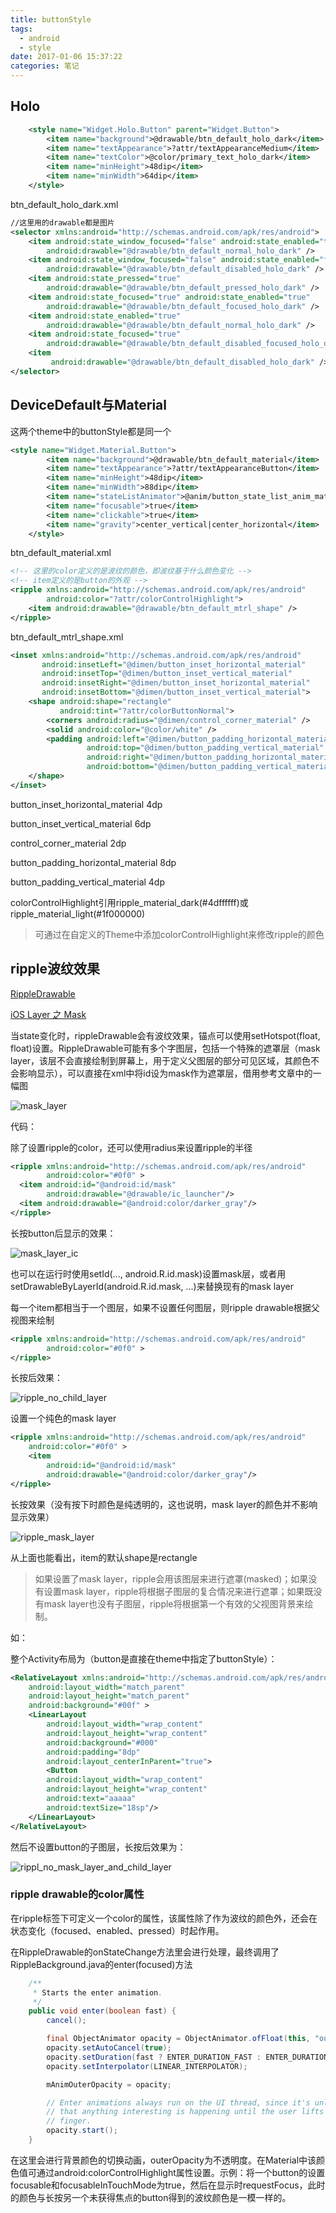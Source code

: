 ```yaml
---
title: buttonStyle
tags:
  - android
  - style
date: 2017-01-06 15:37:22
categories: 笔记
---
```


## Holo

```xml
    <style name="Widget.Holo.Button" parent="Widget.Button">
        <item name="background">@drawable/btn_default_holo_dark</item>
        <item name="textAppearance">?attr/textAppearanceMedium</item>
        <item name="textColor">@color/primary_text_holo_dark</item>
        <item name="minHeight">48dip</item>
        <item name="minWidth">64dip</item>
    </style>
```

btn_default_holo_dark.xml

```xml
//这里用的drawable都是图片
<selector xmlns:android="http://schemas.android.com/apk/res/android">
    <item android:state_window_focused="false" android:state_enabled="true"
        android:drawable="@drawable/btn_default_normal_holo_dark" />
    <item android:state_window_focused="false" android:state_enabled="false"
        android:drawable="@drawable/btn_default_disabled_holo_dark" />
    <item android:state_pressed="true" 
        android:drawable="@drawable/btn_default_pressed_holo_dark" />
    <item android:state_focused="true" android:state_enabled="true"
        android:drawable="@drawable/btn_default_focused_holo_dark" />
    <item android:state_enabled="true"
        android:drawable="@drawable/btn_default_normal_holo_dark" />
    <item android:state_focused="true"
        android:drawable="@drawable/btn_default_disabled_focused_holo_dark" />
    <item
         android:drawable="@drawable/btn_default_disabled_holo_dark" />
</selector>
```



## DeviceDefault与Material

这两个theme中的buttonStyle都是同一个

```xml
<style name="Widget.Material.Button">
        <item name="background">@drawable/btn_default_material</item>
        <item name="textAppearance">?attr/textAppearanceButton</item>
        <item name="minHeight">48dip</item>
        <item name="minWidth">88dip</item>
        <item name="stateListAnimator">@anim/button_state_list_anim_material</item>
        <item name="focusable">true</item>
        <item name="clickable">true</item>
        <item name="gravity">center_vertical|center_horizontal</item>
    </style>
```

btn_default_material.xml

```xml
<!-- 这里的color定义的是波纹的颜色，即波纹基于什么颜色变化 -->
<!-- item定义的是button的外观 -->
<ripple xmlns:android="http://schemas.android.com/apk/res/android"
        android:color="?attr/colorControlHighlight">
    <item android:drawable="@drawable/btn_default_mtrl_shape" />
</ripple>
```

btn_default_mtrl_shape.xml

```xml
<inset xmlns:android="http://schemas.android.com/apk/res/android"
       android:insetLeft="@dimen/button_inset_horizontal_material"
       android:insetTop="@dimen/button_inset_vertical_material"
       android:insetRight="@dimen/button_inset_horizontal_material"
       android:insetBottom="@dimen/button_inset_vertical_material">
    <shape android:shape="rectangle"
           android:tint="?attr/colorButtonNormal">
        <corners android:radius="@dimen/control_corner_material" />
        <solid android:color="@color/white" />
        <padding android:left="@dimen/button_padding_horizontal_material"
                 android:top="@dimen/button_padding_vertical_material"
                 android:right="@dimen/button_padding_horizontal_material"
                 android:bottom="@dimen/button_padding_vertical_material" />
    </shape>
</inset>
```

button_inset_horizontal_material	4dp

button_inset_vertical_material		6dp

control_corner_material		2dp

button_padding_horizontal_material		8dp

button_padding_vertical_material		4dp

colorControlHighlight引用ripple_material_dark(#4dffffff)或ripple_material_light(#1f000000)

> 可通过在自定义的Theme中添加colorControlHighlight来修改ripple的颜色



## ripple波纹效果

[RippleDrawable](https://developer.android.com/reference/android/graphics/drawable/RippleDrawable.html)

[iOS Layer 之 Mask](http://www.cocoachina.com/ios/20161014/17747.html)

当state变化时，rippleDrawable会有波纹效果，锚点可以使用setHotspot(float, float)设置。RippleDrawable可能有多个字图层，包括一个特殊的遮罩层（mask layer，该层不会直接绘制到屏幕上，用于定义父图层的部分可见区域，其颜色不会影响显示），可以直接在xml中将id设为mask作为遮罩层，借用参考文章中的一幅图

![mask_layer](https://ws3.sinaimg.cn/large/006tKfTcgy1fin909nv0zj30xc0d80tg.jpg)

代码：

除了设置ripple的color，还可以使用radius来设置ripple的半径

```xml
<ripple xmlns:android="http://schemas.android.com/apk/res/android" 
        android:color="#0f0" > 
  <item android:id="@android:id/mask" 
        android:drawable="@drawable/ic_launcher"/> 
  <item android:drawable="@android:color/darker_gray"/> 
</ripple>
```

长按button后显示的效果：

![mask_layer_ic](https://ws2.sinaimg.cn/large/006tKfTcgy1fin90940sfj305j03vjr7.jpg)

也可以在运行时使用setId(..., android.R.id.mask)设置mask层，或者用setDrawableByLayerId(android.R.id.mask, ...)来替换现有的mask layer

每一个item都相当于一个图层，如果不设置任何图层，则ripple drawable根据父视图来绘制

```xml
<ripple xmlns:android="http://schemas.android.com/apk/res/android" 
        android:color="#0f0" > 
</ripple>
```

长按后效果：

![ripple_no_child_layer](https://ws1.sinaimg.cn/large/006tKfTcgy1fin90bcvv6j304f042jr8.jpg)

设置一个纯色的mask layer

```xml
<ripple xmlns:android="http://schemas.android.com/apk/res/android"
    android:color="#0f0" >
    <item
        android:id="@android:id/mask"
        android:drawable="@android:color/darker_gray"/>
</ripple>
```

长按效果（没有按下时颜色是纯透明的，这也说明，mask layer的颜色并不影响显示效果）

![ripple_mask_layer](https://ws2.sinaimg.cn/large/006tKfTcgy1fin908h8khj304g02k743.jpg)



从上面也能看出，item的默认shape是rectangle

> 如果设置了mask layer，ripple会用该图层来进行遮罩(masked)；如果没有设置mask layer，ripple将根据子图层的复合情况来进行遮罩；如果既没有mask layer也没有子图层，ripple将根据第一个有效的父视图背景来绘制。

如：

整个Activity布局为（button是直接在theme中指定了buttonStyle）：

```xml
<RelativeLayout xmlns:android="http://schemas.android.com/apk/res/android"
    android:layout_width="match_parent"
    android:layout_height="match_parent"
    android:background="#00f" >
    <LinearLayout 
        android:layout_width="wrap_content"
        android:layout_height="wrap_content"
        android:background="#000"
        android:padding="8dp"
        android:layout_centerInParent="true">
        <Button 
        android:layout_width="wrap_content"
        android:layout_height="wrap_content"
        android:text="aaaaa"
        android:textSize="18sp"/>
    </LinearLayout>
</RelativeLayout>
```

然后不设置button的子图层，长按后效果为：

![rippl_no_mask_layer_and_child_layer](https://ws1.sinaimg.cn/large/006tKfTcgy1fin90a8zaaj306904d744.jpg)

### ripple drawable的color属性

在ripple标签下可定义一个color的属性，该属性除了作为波纹的颜色外，还会在状态变化（focused、enabled、pressed）时起作用。

在RippleDrawable的onStateChange方法里会进行处理，最终调用了RippleBackground.java的enter(focused)方法

```java
    /**
     * Starts the enter animation.
     */
    public void enter(boolean fast) {
        cancel();

        final ObjectAnimator opacity = ObjectAnimator.ofFloat(this, "outerOpacity", 0, 1);
        opacity.setAutoCancel(true);
        opacity.setDuration(fast ? ENTER_DURATION_FAST : ENTER_DURATION);
        opacity.setInterpolator(LINEAR_INTERPOLATOR);

        mAnimOuterOpacity = opacity;

        // Enter animations always run on the UI thread, since it's unlikely
        // that anything interesting is happening until the user lifts their
        // finger.
        opacity.start();
    }
```

在这里会进行背景颜色的切换动画，outerOpacity为不透明度。在Material中该颜色值可通过android:colorControlHighlight属性设置。示例：将一个button的设置focusable和focusableInTouchMode为true，然后在显示时requestFocus，此时的颜色与长按另一个未获得焦点的button得到的波纹颜色是一模一样的。


